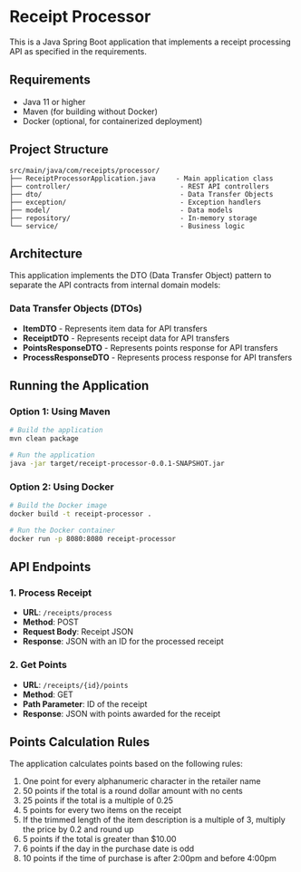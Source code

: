 # Receipt Processor

This is a Java Spring Boot application that implements a receipt processing API as specified in the requirements.

## Requirements

- Java 11 or higher
- Maven (for building without Docker)
- Docker (optional, for containerized deployment)

## Project Structure

```
src/main/java/com/receipts/processor/
├── ReceiptProcessorApplication.java     - Main application class
├── controller/                           - REST API controllers
├── dto/                                  - Data Transfer Objects
├── exception/                            - Exception handlers
├── model/                                - Data models
├── repository/                           - In-memory storage
└── service/                              - Business logic
```

## Architecture

This application implements the DTO (Data Transfer Object) pattern to separate the API contracts from internal domain models:

### Data Transfer Objects (DTOs)

- **ItemDTO** - Represents item data for API transfers
- **ReceiptDTO** - Represents receipt data for API transfers
- **PointsResponseDTO** - Represents points response for API transfers
- **ProcessResponseDTO** - Represents process response for API transfers

## Running the Application

### Option 1: Using Maven

```bash
# Build the application
mvn clean package

# Run the application
java -jar target/receipt-processor-0.0.1-SNAPSHOT.jar
```

### Option 2: Using Docker

```bash
# Build the Docker image
docker build -t receipt-processor .

# Run the Docker container
docker run -p 8080:8080 receipt-processor
```

## API Endpoints

### 1. Process Receipt
- **URL**: `/receipts/process`
- **Method**: POST
- **Request Body**: Receipt JSON
- **Response**: JSON with an ID for the processed receipt

### 2. Get Points
- **URL**: `/receipts/{id}/points`
- **Method**: GET
- **Path Parameter**: ID of the receipt
- **Response**: JSON with points awarded for the receipt

## Points Calculation Rules

The application calculates points based on the following rules:

1. One point for every alphanumeric character in the retailer name
2. 50 points if the total is a round dollar amount with no cents
3. 25 points if the total is a multiple of 0.25
4. 5 points for every two items on the receipt
5. If the trimmed length of the item description is a multiple of 3, multiply the price by 0.2 and round up
6. 5 points if the total is greater than $10.00
7. 6 points if the day in the purchase date is odd
8. 10 points if the time of purchase is after 2:00pm and before 4:00pm
